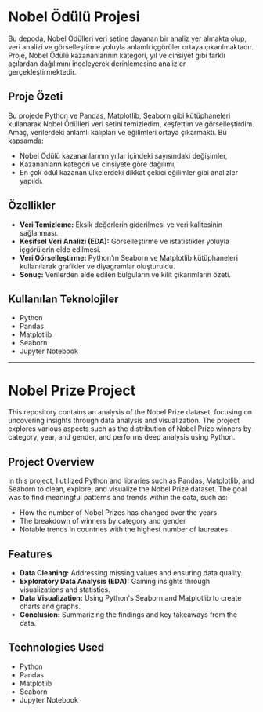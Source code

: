 # Nobel Ödülü Projesi

Bu depoda, Nobel Ödülleri veri setine dayanan bir analiz yer almakta olup, veri analizi ve görselleştirme yoluyla anlamlı içgörüler ortaya çıkarılmaktadır. Proje, Nobel Ödülü kazananlarının kategori, yıl ve cinsiyet gibi farklı açılardan dağılımını inceleyerek derinlemesine analizler gerçekleştirmektedir.

## Proje Özeti

Bu projede Python ve Pandas, Matplotlib, Seaborn gibi kütüphaneleri kullanarak Nobel Ödülleri veri setini temizledim, keşfettim ve görselleştirdim. Amaç, verilerdeki anlamlı kalıpları ve eğilimleri ortaya çıkarmaktı. Bu kapsamda:
- Nobel Ödülü kazananlarının yıllar içindeki sayısındaki değişimler,
- Kazananların kategori ve cinsiyete göre dağılımı,
- En çok ödül kazanan ülkelerdeki dikkat çekici eğilimler gibi analizler yapıldı.

## Özellikler
- **Veri Temizleme:** Eksik değerlerin giderilmesi ve veri kalitesinin sağlanması.
- **Keşifsel Veri Analizi (EDA):** Görselleştirme ve istatistikler yoluyla içgörülerin elde edilmesi.
- **Veri Görselleştirme:** Python'ın Seaborn ve Matplotlib kütüphaneleri kullanılarak grafikler ve diyagramlar oluşturuldu.
- **Sonuç:** Verilerden elde edilen bulguların ve kilit çıkarımların özeti.

## Kullanılan Teknolojiler
- Python
- Pandas
- Matplotlib
- Seaborn
- Jupyter Notebook
------------------------
# Nobel Prize Project

This repository contains an analysis of the Nobel Prize dataset, focusing on uncovering insights through data analysis and visualization. The project explores various aspects such as the distribution of Nobel Prize winners by category, year, and gender, and performs deep analysis using Python.

## Project Overview

In this project, I utilized Python and libraries such as Pandas, Matplotlib, and Seaborn to clean, explore, and visualize the Nobel Prize dataset. The goal was to find meaningful patterns and trends within the data, such as:
- How the number of Nobel Prizes has changed over the years
- The breakdown of winners by category and gender
- Notable trends in countries with the highest number of laureates

## Features
- **Data Cleaning:** Addressing missing values and ensuring data quality.
- **Exploratory Data Analysis (EDA):** Gaining insights through visualizations and statistics.
- **Data Visualization:** Using Python's Seaborn and Matplotlib to create charts and graphs.
- **Conclusion:** Summarizing the findings and key takeaways from the data.

## Technologies Used
- Python
- Pandas
- Matplotlib
- Seaborn
- Jupyter Notebook
